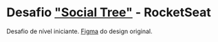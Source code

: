 # Desafio ["Social Tree"](https://app.rocketseat.com.br/discover/challenges/social-tree) - RocketSeat

Desafio de nível iniciante.
[Figma](https://www.figma.com/file/yi1ycIyAW8QiGiX9bMFHkU/DD-%2F-Social-links/duplicate) do design original.
